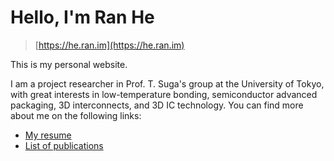 # Hello, I'm Ran He

> [https://he.ran.im](https://he.ran.im)

This is my personal website.

I am a project researcher in Prof. T. Suga's group at the University of Tokyo, with great interests in low-temperature bonding, semiconductor advanced packaging, 3D interconnects, and 3D IC technology. You can find more about me on the following links:

* [My resume](https://he.ran.im/resume.html)
* [List of publications](https://he.ran.im/pub.html)


